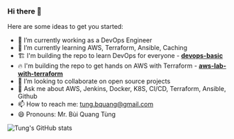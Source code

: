 ### Hi there 👋

Here are some ideas to get you started:

- 🔭 I’m currently working as a DevOps Engineer
- 🌱 I’m currently learning AWS, Terraform, Ansible, Caching
- 🏗️ I'm building the repo to learn DevOps for everyone - [**devops-basic**](https://github.com/tungbq/devops-basic)
- 🔥 I'm building the repo to get hands on AWS with Terraform - [**aws-lab-with-terraform**](https://github.com/tungbq/aws-lab-with-terraform)
- 👯 I’m looking to collaborate on open source projects
- 💬 Ask me about AWS, Jenkins, Docker, K8S, CI/CD, Terraform, Ansible, Github
- 📫 How to reach me: tung.bquang@gmail.com
- 😄 Pronouns: Mr. Bùi Quang Tùng

![Tung's GitHub stats](https://github-readme-stats.vercel.app/api?username=tungbq&count_private=true&theme=tokyonight&show_icons=true)
<!--![GitHub Streak](https://streak-stats.demolab.com?user=tungbq&theme=dark)
